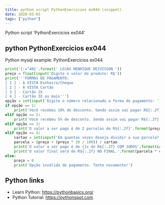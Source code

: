 ```yaml
---
title: python script PythonExercicios ex044 (snippet)
date: 2020-03-03
tags: ["python"]
---
```

Python script 'PythonExercicios ex044'


## python PythonExercicios ex044

Python mysql example: PythonExercicios ex044

```python
print('{:=^40}'.format(' LOJAS HENRIQUE DEIVISSON '))
preço = float(input('Digite o valor do produto: R$'))
print('''FORMAS DE PAGAMENTO:
[ 1 ] - À VISTA Dinheiro/Cheque
[ 2 ] - À VISTA Cartão
[ 3 ] - Cartão 2X
[ 4 ] - Cartão 3X ou mais''')
opção = int(input('Digite o número relacionado a forma de pagamento: '))
if opção == 1:
    print('Você recebeu 10% de desconto. Sendo assim vai pagar R${:.2f}'.format(preço - (preço * 10 / 100)))
elif opção == 2:
    print('Voce recebeu 5% de desconto. Sendo assim vai pagar R${:.2f}'.format(preço - (preço * 5 / 100)))
elif opção == 3:
    print('O valor a ser pago é de 2 parcelas de R${:.2f}'.format(preço / 2))
elif opção == 4:
    cartao = int(input('Em quantas vezes deseja dividir a sua parcela? OBS.: Apenas Números de 3 a 12: '))
    parcela = (preço + (preço * 20 / 100)) / cartao
    print('O valor a ser pago é de {}x de R${:.2f} COM JUROS'.format(cartao, parcela))
    print('O valor final será de R${:.2f} NO FINAL.'.format(parcela * cartao))
else:
    preço = 0
    print('Opção inválida de pagamento. Tente novamente!')

```

## Python links

- Learn Python: https://pythonbasics.org/
- Python Tutorial: https://pythonspot.com
